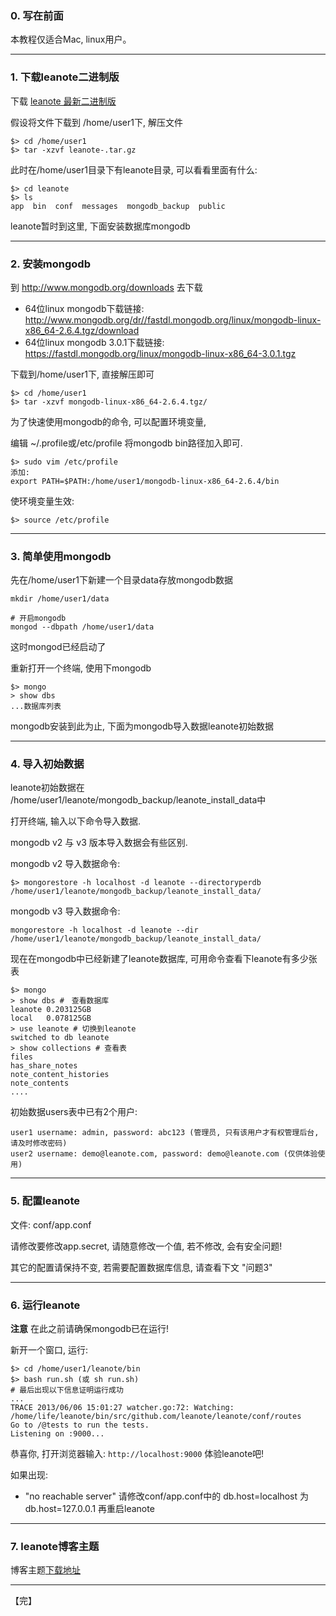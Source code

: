 ### 0. 写在前面

本教程仅适合Mac, linux用户。


----------


### 1. 下载leanote二进制版

下载 [leanote 最新二进制版](http://leanote.org/#download)

假设将文件下载到 /home/user1下, 解压文件 
```
$> cd /home/user1
$> tar -xzvf leanote-.tar.gz
```
此时在/home/user1目录下有leanote目录, 可以看看里面有什么:
```
$> cd leanote
$> ls
app  bin  conf  messages  mongodb_backup  public
```
leanote暂时到这里, 下面安装数据库mongodb


----------


### 2. 安装mongodb
到 http://www.mongodb.org/downloads 去下载

* 64位linux mongodb下载链接: http://www.mongodb.org/dr//fastdl.mongodb.org/linux/mongodb-linux-x86_64-2.6.4.tgz/download
* 64位linux mongodb 3.0.1下载链接: https://fastdl.mongodb.org/linux/mongodb-linux-x86_64-3.0.1.tgz

下载到/home/user1下, 直接解压即可
```
$> cd /home/user1
$> tar -xzvf mongodb-linux-x86_64-2.6.4.tgz/
```
为了快速使用mongodb的命令, 可以配置环境变量,

编辑 ~/.profile或/etc/profile 将mongodb bin路径加入即可.
```
$> sudo vim /etc/profile
添加:
export PATH=$PATH:/home/user1/mongodb-linux-x86_64-2.6.4/bin
```
使环境变量生效:
```
$> source /etc/profile
```


----------


### 3. 简单使用mongodb
先在/home/user1下新建一个目录data存放mongodb数据
```
mkdir /home/user1/data
```
```
# 开启mongodb
mongod --dbpath /home/user1/data
```

这时mongod已经启动了

重新打开一个终端, 使用下mongodb
```
$> mongo
> show dbs
...数据库列表
```
mongodb安装到此为止, 下面为mongodb导入数据leanote初始数据


----------


### 4. 导入初始数据
leanote初始数据在 /home/user1/leanote/mongodb_backup/leanote_install_data中

打开终端, 输入以下命令导入数据.

mongodb v2 与 v3 版本导入数据会有些区别.

mongodb v2 导入数据命令:
```
$> mongorestore -h localhost -d leanote --directoryperdb /home/user1/leanote/mongodb_backup/leanote_install_data/
```
mongodb v3 导入数据命令:
```
mongorestore -h localhost -d leanote --dir /home/user1/leanote/mongodb_backup/leanote_install_data/
```
现在在mongodb中已经新建了leanote数据库, 可用命令查看下leanote有多少张表
```
$> mongo
> show dbs #　查看数据库
leanote	0.203125GB
local	0.078125GB
> use leanote # 切换到leanote
switched to db leanote
> show collections # 查看表
files
has_share_notes
note_content_histories
note_contents
....
```

初始数据users表中已有2个用户:
```
user1 username: admin, password: abc123 (管理员, 只有该用户才有权管理后台, 请及时修改密码)
user2 username: demo@leanote.com, password: demo@leanote.com (仅供体验使用)
```


----------


### 5. 配置leanote
文件: conf/app.conf

请修改要修改app.secret, 请随意修改一个值, 若不修改, 会有安全问题!

其它的配置请保持不变, 若需要配置数据库信息, 请查看下文 "问题3"


----------


### 6. 运行leanote

**注意** 在此之前请确保mongodb已在运行!

新开一个窗口, 运行:

```
$> cd /home/user1/leanote/bin
$> bash run.sh (或 sh run.sh)
# 最后出现以下信息证明运行成功
...
TRACE 2013/06/06 15:01:27 watcher.go:72: Watching: /home/life/leanote/bin/src/github.com/leanote/leanote/conf/routes
Go to /@tests to run the tests.
Listening on :9000...
```
恭喜你, 打开浏览器输入: `http://localhost:9000` 体验leanote吧!

如果出现:

* "no reachable server" 请修改conf/app.conf中的 db.host=localhost 为 db.host=127.0.0.1 再重启leanote


----------


### 7. leanote博客主题
博客主题[下载地址](https://github.com/Aaron0927/Leanote-themes)

----------
【完】